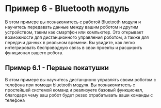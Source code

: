 # Пример 6 - Bluetooth модуль

В этом примере вы познакомитесь с работой Bluetooth модуля и научитесь передавать данные между вашим роботом и другим устройством, таким как смартфон или компьютер. Это открывает возможности для дистанционного управления роботом, а также для передачи данных в реальном времени. Вы увидите, как легко интегрировать беспроводную связь в свои проекты и расширить функционал вашего робота.

## Пример 6.1 - Первые покатушки

В этом примере вы научитесь дистанционо управлять своим роботом с телефона при помощи bluetooth модуля. Вы познакомитесть с простейшей системой команд и реализуете базовый функционал, благодаря чему ваш робот будет резво отрабатывать ваши команды с телефона
